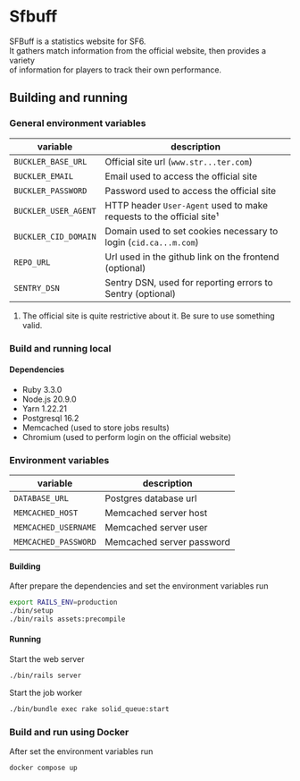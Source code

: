 # Sfbuff

SFBuff is a statistics website for SF6.  
It gathers match information from the official website, then provides a variety  
of information for players to track their own performance.

## Building and running

### General environment variables

| variable             | description                                                          |
| -------------------- | -------------------------------------------------------------------- |
| `BUCKLER_BASE_URL`   | Official site url (`www.str...ter.com`)                              |
| `BUCKLER_EMAIL`      | Email used to access the official site                               |
| `BUCKLER_PASSWORD`   | Password used to access the official site                            |
| `BUCKLER_USER_AGENT` | HTTP header `User-Agent` used to make requests to the official site¹ |
| `BUCKLER_CID_DOMAIN` | Domain used to set cookies necessary to login (`cid.ca...m.com`)     |
| `REPO_URL`           | Url used in the github link on the frontend (optional)               |
| `SENTRY_DSN`         | Sentry DSN, used for reporting errors to Sentry (optional)           |

1. The official site is quite restrictive about it. Be sure to use something valid.

### Build and running local

#### Dependencies

- Ruby 3.3.0
- Node.js 20.9.0
- Yarn 1.22.21
- Postgresql 16.2
- Memcached (used to store jobs results)
- Chromium (used to perform login on the official website)

### Environment variables

| variable             | description                                                          |
| -------------------- | -------------------------------------------------------------------- |
| `DATABASE_URL`       | Postgres database url                                                |
| `MEMCACHED_HOST`     | Memcached server host                                                |
| `MEMCACHED_USERNAME` | Memcached server user                                                |
| `MEMCACHED_PASSWORD` | Memcached server password                                            |

#### Building

After prepare the dependencies and set the environment variables run

```bash
export RAILS_ENV=production
./bin/setup
./bin/rails assets:precompile
```

#### Running

Start the web server
```bash
./bin/rails server
```

Start the job worker
```bash
./bin/bundle exec rake solid_queue:start
```

### Build and run using Docker

After set the environment variables run

```bash
docker compose up
```
